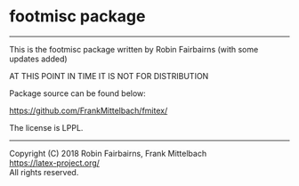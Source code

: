 # footmisc package

-----

This is the footmisc package written by Robin Fairbairns (with some updates added)


AT THIS POINT IN TIME IT IS NOT FOR DISTRIBUTION


Package source can be found below:

https://github.com/FrankMittelbach/fmitex/

The license is LPPL.

-----

Copyright (C) 2018 Robin Fairbairns, Frank Mittelbach<br />
<https://latex-project.org/> <br />
All rights reserved.


